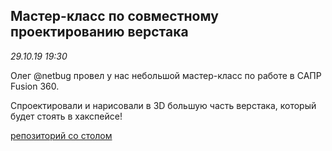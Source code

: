 ## Мастер-класс по совместному проектированию верстака

_29.10.19 19:30_

Олег @netbug провел у нас небольшой мастер-класс по работе в САПР Fusion 360.

Спроектировали и нарисовали в 3D большую часть верстака, который будет стоять в хакспейсе!

[репозиторий со столом](https://github.com/fablab77/universal-table)